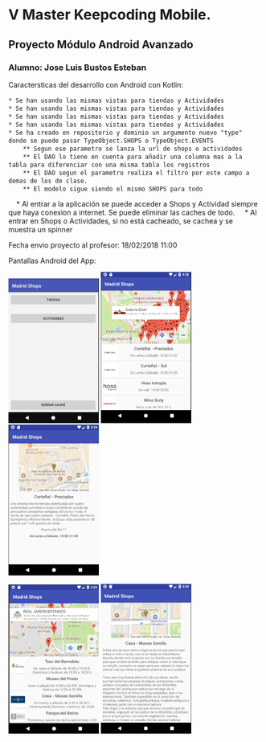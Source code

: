 # V Master Keepcoding Mobile.
## Proyecto Módulo Android Avanzado
### Alumno: Jose Luis Bustos Esteban

Caractersticas del desarrollo con Android con Kotlin:

    * Se han usando las mismas vistas para tiendas y Actividades
    * Se han usando las mismas vistas para tiendas y Actividades
    * Se han usando las mismas vistas para tiendas y Actividades    
    * Se han usando las mismas vistas para tiendas y Actividades
    * Se ha creado en repositorio y dominio un argumento nuevo "type" donde se puede pasar TypeObject.SHOPS o TypeObject.EVENTS
        ** Segun ese parametro se lanza la url de shops o actividades
        ** El DAO lo tiene en cuenta para añadir una columna mas a la tabla para diferenciar con una misma tabla los registros
        ** El DAO segun el parametro realiza el filtro por este campo a demas de los de clase.
        ** El modelo sigue siendo el mismo SHOPS para todo
    
    * Al entrar a la aplicación se puede acceder a Shops y Actividad siempre que haya conexion a internet. Se puede eliminar las caches de todo.
    
    * Al entrar en Shops o Actividades, si no está cacheado, se cachea y se muestra un spinner


Fecha envio proyecto al profesor: 18/02/2018 11:00


Pantallas Android del App:

<img src="https://github.com/joselbe1976/kcandroidproyectadvance/blob/master/imagesGit/menu.png" width="180"/> <img src="https://github.com/joselbe1976/kcandroidproyectadvance/blob/master/imagesGit/shops.png" width="180"/> <img src="https://github.com/joselbe1976/kcandroidproyectadvance/blob/master/imagesGit/shopsdetail.png" width="180"/> 

<img src="https://github.com/joselbe1976/kcandroidproyectadvance/blob/master/imagesGit/eventos.png" width="180"/> <img src="https://github.com/joselbe1976/kcandroidproyectadvance/blob/master/imagesGit/evetnosDetail.png" width="180"/> 
